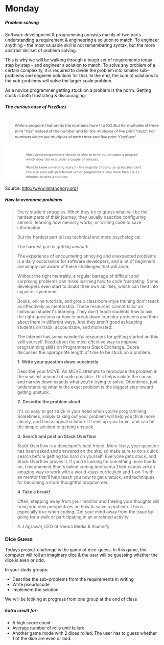 # Monday

##### Problem solving

Software development & programming consists mainly of two parts - understanding a requirement & engineering a solution to match. To engineer anything - the most valuable skill is not remembering syntax, but the more abstract skillset of problem solving.

This is why we will be walking through a tough set of requirements today - step by step - and engineer a solution to match. To solve any problem of a certain complexity, it is required to divide the problem into smaller sub-problems and engineer solutions for that. In the end, the sum of solutions to the sub-problems will solve the larger scale problem.

As a novice programmer getting stuck on a problem is the norm. Getting stuck is both frustrating & discouraging:

###### **The curious case of FizzBuzz**

![image-20210919165929655](1-monday.assets/image-20210919165929655.png)

Source: http://www.imranghory.org/

##### **How to overcome problems**

> Every student struggles. When they try to guess what will be the hardest parts of their journey, they usually describe configuring servers, learning how memory works, or writing code to save information.
>
> But the hardest part is less technical and more psychological.
>
> The hardest part is *getting unstuck*.
>
> The experience of encountering annoying and unexpected problems is a daily occurrence for software developers, and a lot of beginners are simply not aware of these challenges that will arise.
>
> Without the right mentality, a regular barrage of difficult and surprising problems can make learning how to code frustrating. Some developers even start to doubt their own abilities, which can feed into impostor syndrome.
>
> Books, online tutorials, and group classroom-style training don't teach as effectively as mentorship. These resources cannot tailor an individual student's learning. They don't teach students how to ask the right questions or how to break down complex problems and think about them in different ways. And they aren't good at keeping students on track, accountable, and motivated.
>
> The Internet has some wonderful resources for getting started on this skill yourself. Read about the most effective way to improve programming skills on Programmers Stack Exchange. Quora discusses the appropriate length of time to be stuck on a problem.
>
> **1.** **Write your question down succinctly**
>
> Describe your MCVE. An MCVE attempts to reproduce the problem in the smallest amount of code possible. This helps isolate the cause, and narrow down exactly what you're trying to solve. Oftentimes, just understanding what *is* the exact problem is the biggest step toward getting unstuck.
>
> **2.** **Describe the problem aloud**
>
> It's so easy to get stuck in your head when you're programming. Sometimes, simply talking out your problem will help you think more clearly, and find a logical solution. It frees up your brain, and can be the simple solution to getting unstuck.
>
> **3.** **Search and post on Stack Overflow**
>
> Stack Overflow is a developer's best friend. More likely, your question has been asked and answered on the site, so make sure to do a quick search before getting too hard on yourself. Everyone gets stuck, and Stack Overflow proves it. If you're looking for something more hands on, I recommend Bloc's online coding bootcamp.Their camps are an amazing way to work with a world-class curriculum and 1-on-1 with an mentor that'll help teach you how to get unstuck, and techniques for becoming a more thoughtful programmer.
>
> **4. Take a break!**
>
> Often, stepping away from your monitor and freeing your thoughts will bring you new perspectives on how to solve a problem. This is especially true when coding. Get your mind away from the issue by going for a walk or participating in an unrelated activity.
>
>  A.J Agrawal, CEO of Verma Media & Alumnify

### Dice Guess

Todays project-challenge is the game of dice-guess. In this game, the computer will roll an imaginary dice & the user will be guessing whether the dice is even or odd.

In your study groups:

- Describe the sub-problems from the requirements in writing
- Write pseudocode
- Implement the solution

We will be looking at progress from one group at the end of class



##### Extra credit for: 

- A high score count
- Average number of rolls until failure
- Another game mode with 2 dices rolled. The user has to guess whether 1 of the dice are even or odd.

<!--

Masser af gode rigtige interview spørgsmål her: https://www.byte-by-byte.com/choosing-practice-questions/



### Exercise 1

Write a Java program to find the length of the longest consecutive elements sequence from a given unsorted array of integers.

Sample array: `[49, 1, 3, 200, 2, 4, 70, 5]`. The longest consecutive elements sequence is `[1, 2, 3, 4, 5]`, therefore the program will return its length 5.



### Exercise 3

Write a Java program to separate even and odd numbers of a given array of integers. Put all even numbers first, and then odd numbers



### Exercise 4

Write a Java program to check if a given array contains a subarray with 0 sum. 

Example:

Input :

```
nums1= { 1, 2, -2, 3, 4, 5, 6 }
nums2 = { 1, 2, 3, 4, 5, 6 }
nums3 = { 1, 2, -3, 4, 5, 6 }
```

Output:Does the said array contain a subarray with 0 sum: true

Does the said array contain a subarray with 0 sum: false

Does the said array contain a subarray with 0 sum: true



### Exercise 5

Write a Java program to find maximum product of two integers in a given array of integers. 

Example:

Input :

nums = { 2, 3, 5, 7, -7, 5, 8, -5 }

Output:

Pair is (7, 8), Maximum Product: 56



### Exercises lots and lots and lots and lots of EXERCISESSSSSSSSSSSS

**Arrays**

How do you find the missing number in a given integer array of 1 to 10?

How do you find the duplicate number on a given integer array?

How do you find the largest and smallest number in an unsorted integer array?

How do you find all pairs of an integer array whose sum is equal to a given number?

How do you find duplicate numbers in an array if it contains multiple duplicates?

How are duplicates removed from a given array in Java?

How is an integer array sorted in place using the quicksort algorithm?

How do you remove duplicates from an array in place?

How do you reverse an array in place in Java?



**Strings**

How do you check if two strings are anagrams of each other?

How do you print the first non-repeated character from a string?

How do you find all permutations of a string?

How do you check if two strings are a rotation of each other?

How do you check if a given string is a palindrome?



**General**

Find the median of two sorted arrays. Click for the solution.

Given two strings, write a function that returns the longest common substring. 

Compress a string by shortening every repeated char to that char followed by the number of repetitions. 





Implement fizz buzz in Java

https://leetcode.com/problems/fizz-buzz/

-->
